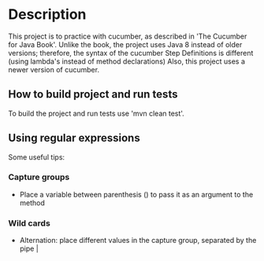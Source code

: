 # Description
This project is to practice with cucumber, as described in 'The Cucumber for Java Book'.
Unlike the book, the project uses Java 8 instead of older versions; therefore, the syntax 
of the cucumber Step Definitions is different (using lambda's instead of method declarations)
Also, this project uses a newer version of cucumber.

## How to build project and run tests
To build the project and run tests use 'mvn clean test'.

## Using regular expressions
Some useful tips:

### Capture groups
* Place a variable between parenthesis () to pass it as an argument to the method
### Wild cards
* Alternation: place different values in the capture group, separated by the pipe |


